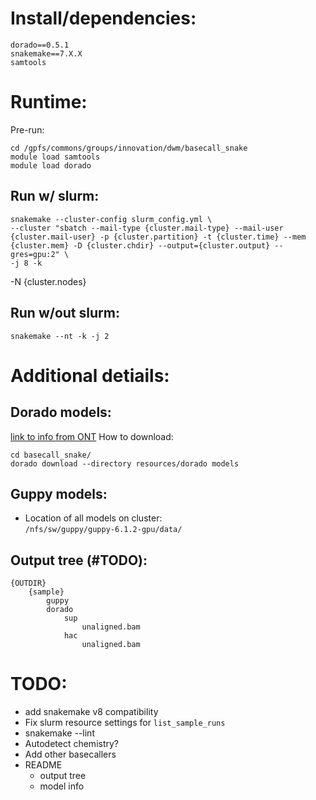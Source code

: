 
# Install/dependencies:
```
dorado==0.5.1
snakemake==7.X.X
samtools
```

# Runtime:
Pre-run:
```
cd /gpfs/commons/groups/innovation/dwm/basecall_snake
module load samtools
module load dorado
```
<!-- module load guppy/6.1.2-gpu
module load cuda/11.3.1 -->

## Run w/ slurm:
```
snakemake --cluster-config slurm_config.yml \
--cluster "sbatch --mail-type {cluster.mail-type} --mail-user {cluster.mail-user} -p {cluster.partition} -t {cluster.time} --mem {cluster.mem} -D {cluster.chdir} --output={cluster.output} --gres=gpu:2" \
-j 8 -k
```
-N {cluster.nodes}

## Run w/out slurm:
```
snakemake --nt -k -j 2
```

# Additional detiails:
## Dorado models:
[link to info from ONT](TODO)
How to download:
```
cd basecall_snake/
dorado download --directory resources/dorado models
```

## Guppy models:
- Location of all models on cluster:  
    `/nfs/sw/guppy/guppy-6.1.2-gpu/data/`

## Output tree (#TODO):
```
{OUTDIR}
    {sample}
        guppy
        dorado
            sup
                unaligned.bam
            hac
                unaligned.bam
```

# TODO:
- add snakemake v8 compatibility
- Fix slurm resource settings for `list_sample_runs`
- snakemake --lint
- Autodetect chemistry?
- Add other basecallers
- README
  - output tree
  - model info